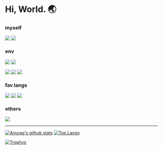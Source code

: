 # Hi, World. :earth_asia:

### myself

![](https://img.shields.io/static/v1?label=my%20name%20is&message=Nanai10a&color=005E15&style=for-the-badge)
![](https://img.shields.io/static/v1?label=have%20writing%20code%20since&message=2020&color=005E15&style=for-the-badge)

### env

[![](https://img.shields.io/static/v1?label=os%231&message=archlinux&color=08c&style=for-the-badge)](https://www.archlinux.org/)
[![](https://img.shields.io/static/v1?label=os%232&message=windows10&color=00A4EF&style=for-the-badge)](https://www.microsoft.com/windows/)

[![](https://img.shields.io/static/v1?label=editor&message=nvim&color=DE6A1C&style=for-the-badge)](https://www.vim.org/)
[![](https://img.shields.io/static/v1?label=->%20with&message=neovide&color=DE6A1C&style=for-the-badge)](https://github.com/neovide/neovide)
[![](https://img.shields.io/static/v1?label=ide&message=jet%20brains&color=C89332&style=for-the-badge)](https://www.jetbrains.com/products.html#type=ide)

### fav langs

[![](https://img.shields.io/static/v1?label=java&message=my%20parents&color=7BAA17&style=for-the-badge)](https://go.java/)
[![](https://img.shields.io/static/v1?label=kotlin&message=i%20love&color=7BAA17&style=for-the-badge)](https://kotlinlang.org/)
[![](https://img.shields.io/static/v1?label=rust&message=wonderful!&color=DE6A1C&style=for-the-badge)](https://www.rust-lang.org/)

### others

[![](https://img.shields.io/static/v1?label=github&message=this&color=005E15&style=for-the-badge)](https://github.com/Nanai10a)

---

[![Anurag's github stats](https://github-readme-stats.vercel.app/api?username=Nanai10a&show_icons=true&count_private=true&theme=darcula)](https://github.com/anuraghazra/github-readme-stats)
[![Top Langs](https://github-readme-stats.vercel.app/api/top-langs/?username=Nanai10a&count_private=true&theme=darcula&layout=compact&langs_count=10)](https://github.com/anuraghazra/github-readme-stats)

[![Trophys](https://github-profile-trophy.vercel.app/?username=Nanai10a&count_private=true&theme=darcula&column=10)](https://github.com/anuraghazra/github-readme-stats)
